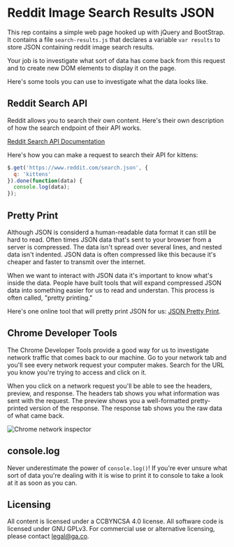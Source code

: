 # Reddit Image Search Results JSON

This rep contains a simple web page hooked up with jQuery and BootStrap.
It contains a file `search-results.js` that declares a variable `var results`
to store JSON containing reddit image search results.

Your job is to investigate what sort of data has come back from this request
and to create new DOM elements to display it on the page.

Here's some tools you can use to investigate what the data looks like.

## Reddit Search API

Reddit allows you to search their own content. Here's their own description of
how the search endpoint of their API works.

[Reddit Search API Documentation](https://www.reddit.com/dev/api/#GET_search)

Here's how you can make a request to search their API for kittens:

```js
$.get('https://www.reddit.com/search.json', {
  q: 'kittens'
}).done(function(data) {
  console.log(data);
});
```

## Pretty Print

Although JSON is considerd a human-readable data format it can still be hard to read.
Often times JSON data that's sent to your browser from a server is compressed. The data
isn't spread over several lines, and nested data isn't indented. JSON data is often
compressed like this because it's cheaper and faster to transmit over the internet.

When we want to interact with JSON data it's important to know what's inside the data.
People have built tools that will expand compressed JSON data into something easier for
us to read and understan. This process is often called, "pretty printing."

Here's one online tool that will pretty print JSON for us: [JSON Pretty Print](http://jsonprettyprint.com/).

## Chrome Developer Tools
The Chrome Developer Tools provide a good way for us to investigate network traffic that
comes back to our machine. Go to your network tab and you'll see every network request your
computer makes. Search for the URL you know you're trying to access and click on it.

When you click on a network request you'll be able to see the headers, preview, and response.
The headers tab shows you what information was sent with the request. The preview shows you
a well-formatted pretty-printed version of the response. The response tab shows you the
raw data of what came back.

![Chrome network inspector](chrome-network-inspector.png)

## console.log
Never underestimate the power of `console.log()`! If you're ever unsure what sort of data
you're dealing with it is wise to print it to console to take a look at it as soon as you can.

## Licensing
All content is licensed under a CC­BY­NC­SA 4.0 license.
All software code is licensed under GNU GPLv3. For commercial use or alternative licensing, please contact legal@ga.co.

